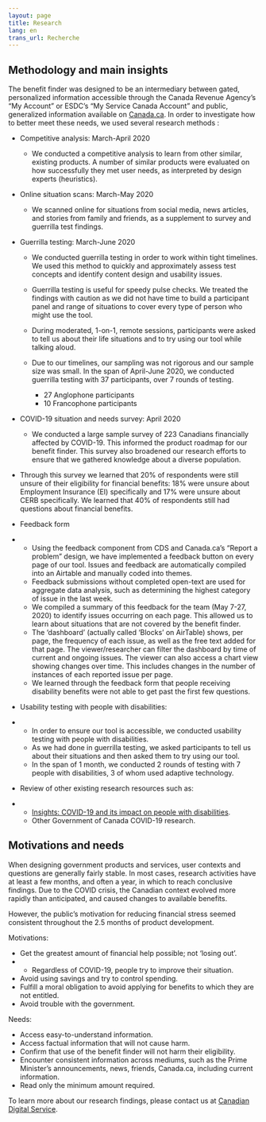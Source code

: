 ```yaml
---
layout: page
title: Research
lang: en
trans_url: Recherche
---
```

## Methodology and main insights

The benefit finder was designed to be an intermediary between gated, personalized information accessible through the Canada Revenue Agency’s “My Account” or ESDC’s “My Service Canada Account” and public, generalized information available on [Canada.ca](https://www.canada.ca/home.html). In order to investigate how to better meet these needs, we used several research methods :

* Competitive analysis: March-April 2020

  * We conducted a competitive analysis to learn from other similar, existing products. A number of similar products were evaluated on how successfully they met user needs, as interpreted by design experts (heuristics).
* Online situation scans: March-May 2020

  * We scanned online for situations from social media, news articles, and stories from family and friends, as a supplement to survey and guerrilla test findings.
* Guerrilla testing: March-June 2020

  * We conducted guerrilla testing in order to work within tight timelines. We used this method to quickly and approximately assess test concepts and identify content design and usability issues.
  * Guerrilla testing is useful for speedy pulse checks. We treated the findings with caution as we did not have time to build a participant panel and range of situations to cover every type of person who might use the tool.
  * During moderated, 1-on-1, remote sessions, participants were asked to tell us about their life situations and to try using our tool while talking aloud.
  * Due to our timelines, our sampling was not rigorous and our sample size was small. In the span of April-June 2020, we conducted guerrilla testing with 37 participants, over 7 rounds of testing.

    * 27 Anglophone participants
    * 10 Francophone participants
* COVID-19 situation and needs survey: April 2020

  * We conducted a large sample survey of 223 Canadians financially affected by COVID-19. This informed the product roadmap for our benefit finder. This survey also broadened our research efforts to ensure that we gathered knowledge about a diverse population.
* Through this survey we learned that 20% of respondents were still unsure of their eligibility for financial benefits: 18% were unsure about Employment Insurance (EI) specifically and 17% were unsure about CERB specifically. We learned that 40% of respondents still had questions about financial benefits.
* Feedback form
* * Using the feedback component from CDS and Canada.ca’s “Report a problem” design, we have implemented a feedback button on every page of our tool. Issues and feedback are automatically compiled into an Airtable and manually coded into themes.
  * Feedback submissions without completed open-text are used for aggregate data analysis, such as determining the highest category of issue in the last week.
  * We compiled a summary of this feedback for the team (May 7-27, 2020) to identify issues occurring on each page. This allowed us to learn about situations that are not covered by the benefit finder.
  * The ‘dashboard’ (actually called ‘Blocks’ on AirTable) shows, per page, the frequency of each issue, as well as the free text added for that page. The viewer/researcher can filter the dashboard by time of current and ongoing issues. The viewer can also access a chart view showing changes over time. This includes changes in the number of instances of each reported issue per page.
  * We learned through the feedback form that people receiving disability benefits were not able to get past the first few questions.
* Usability testing with people with disabilities:
* * In order to ensure our tool is accessible, we conducted usability testing with people with disabilities.
  * As we had done in guerrilla testing, we asked participants to tell us about their situations and then asked them to try using our tool.
  * In the span of 1 month, we conducted 2 rounds of testing with 7 people with disabilities, 3 of whom used adaptive technology.
* Review of other existing research resources such as:
* * [Insights: COVID-19 and its impact on people with disabilities](https://www.makeitfable.com/insights/covid-19/).
  * Other Government of Canada COVID-19 research.

## Motivations and needs

When designing government products and services, user contexts and questions are generally fairly stable. In most cases, research activities have at least a few months, and often a year, in which to reach conclusive findings. Due to the COVID crisis, the Canadian context evolved more rapidly than anticipated, and caused changes to available benefits.

However, the public’s motivation for reducing financial stress seemed consistent throughout the 2.5 months of product development.

Motivations:

* Get the greatest amount of financial help possible; not ‘losing out’.
* * Regardless of COVID-19, people try to improve their situation.
* Avoid using savings and try to control spending.
* Fulfill a moral obligation to avoid applying for benefits to which they are not entitled.
* Avoid trouble with the government.

Needs:

* Access easy-to-understand information.
* Access factual information that will not cause harm.
* Confirm that use of the benefit finder will not harm their eligibility.
* Encounter consistent information across mediums, such as the Prime Minister’s announcements, news, friends, Canada.ca, including current information.
* Read only the minimum amount required.

To learn more about our research findings, please contact us at [Canadian Digital Service](mailto:cds-snc@tbs-sct.gc.ca).